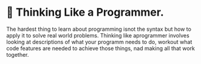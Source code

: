 # 🌟 Thinking Like a Programmer.

The hardest thing to learn about programming isnot the syntax but how to apply it to solve real world problems.
Thinking like aprogrammer involves looking at descriptions of what your programm needs to do, workout what code features are needed to achieve those things, nad making all that work together.
